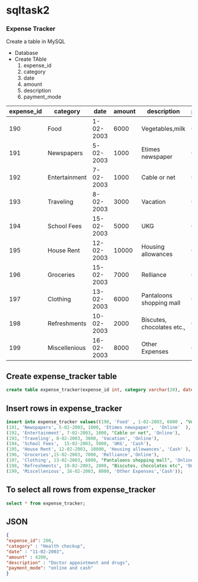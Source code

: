 # sqltask2
### Expense Tracker
Create a table in MySQL
- Database
- Create TAble
  1. expense_id
  1. category
  1. date
  1. amount
  1. description
  1. payment_mode

| expense_id | category   | date     | amount | description         | payment_mode |
| ---| ---| --- | ---| --- | --- | 
|   190    | Food      |1-02-2003|6000   |Vegetables,milk     | Cash        |
|   191    | Newspapers|5-02-2003|1000   | Etimes newspaper    | Online      |
| 192 | Entertainment | 7-02-2003 | 1000 | Cable or net | Online|
| 193 | Traveling | 8-02-2003 | 3000 | Vacation | Online |
| 194 | School Fees | 15-02-2003 | 5000 | UKG | Cash |
| 195 | House Rent | 12-02-2003 |10000 | Housing allowances | Cash |
|196 | Groceries | 15-02-2003 | 7000 | Relliance | Online |
|197 | Clothing | 13-02-2003 | 6000 | Pantaloons shopping mall | Online |
|198 | Refreshments | 10-02-2003 | 2000 | Biscutes, chocolates etc., | Online |
| 199 | Miscellenious | 16-02-2003 | 8000 | Other Expenses | Cash |

## Create expense_tracker table
 ```sql
 create table expense_tracker(expense_id int, category varchar(20), date date , amount float, description varchar(20), payment_mode varchar(10));
 ```

## Insert rows in expense_tracker
```sql
insert into expense_tracker values((190, 'Food' , 1-02-2003, 6000 , "Vegetables,milk" , 'Cash' )
(191, 'Newspapers', 5-02-2003, 1000, 'Etimes newspaper',  'Online'  ),
(192, 'Entertainment', 7-02-2003, 1000, "Cable or net", 'Online'),
(193, 'Traveling', 8-02-2003, 3000, 'Vacation', 'Online'),
(194, 'School Fees',  15-02-2003, 5000, 'UKG', 'Cash'),
(195, 'House Rent', 12-02-2003, 10000, 'Housing allowances', 'Cash' ),
(196, 'Groceries',15-02-2003, 7000, 'Relliance','Online'),
(197, 'Clothing', 13-02-2003, 6000, "Pantaloons shopping mall", 'Online'),
(198, 'Refreshments', 10-02-2003, 2000, "Biscutes, chocolates etc", 'Online'),
(199, 'Miscellenious', 16-02-2003, 8000, 'Other Expenses','Cash'));
```
## To select all rows from expense_tracker
```sql
select * from expense_tracker;
```

## JSON
```json
{
"expense_id": 200, 
"category" : "Health checkup",
"date" : "11-02-2003",
"amount" : 4200,
"description" : "Doctor appointment and drugs",
"payment_mode": "online and cash"
}